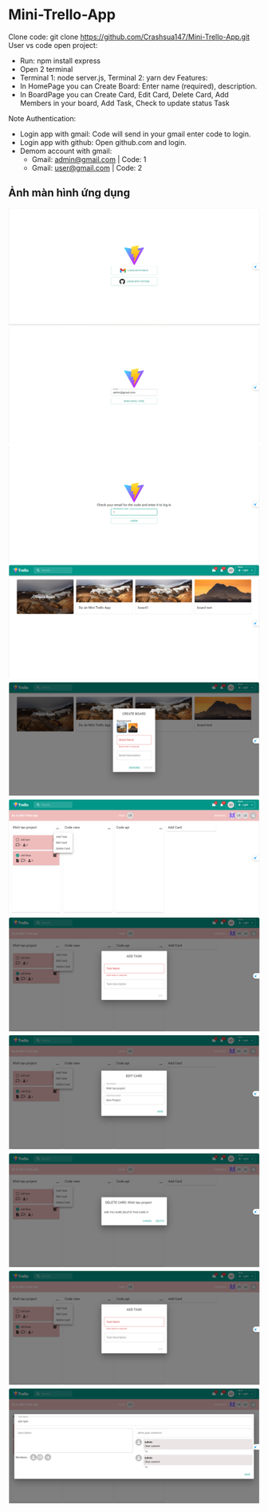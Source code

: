 # Mini-Trello-App
Clone code: git clone https://github.com/Crashsua147/Mini-Trello-App.git
User vs code open project:
  - Run: npm install express
  - Open 2 terminal
  - Terminal 1: node server.js, Terminal 2: yarn dev
Features:
  - In HomePage you can Create Board: Enter name (required), description.
  - In BoardPage you can Create Card, Edit Card, Delete Card, Add Members in your board, Add Task, Check to update status Task 

Note Authentication: 
  - Login app with gmail: Code will send in your gmail enter code to login.
  - Login app with github: Open github.com and login.
  - Demom account with gmail:
      + Gmail: admin@gmail.com | Code: 1
      + Gmail: user@gmail.com  | Code: 2
## Ảnh màn hình ứng dụng

![Login](./screenshot/login.png)
![Login1](./screenshot/login1.png)
![Login2](./screenshot/login2.png)
![Boards](./screenshot/boards.png)
![BoardAdd](./screenshot/board_add.png)
![Cards](./screenshot/cards.png)
![CardAdd](./screenshot/task_add.png)
![CardEdit](./screenshot/card_edit.png)
![CardDelete](./screenshot/card_delete.png)
![TaskAdd](./screenshot/task_add.png)
![TaskEdit](./screenshot/task_edit.png)

